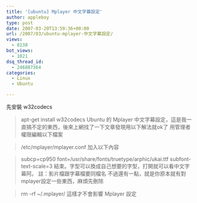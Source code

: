 ```yaml
---
title: '[ubuntu] Mplayer 中文字幕設定'
author: appleboy
type: post
date: 2007-03-20T13:59:36+00:00
url: /2007/03/ubuntu-mplayer-中文字幕設定/
views:
  - 8138
bot_views:
  - 1021
dsq_thread_id:
  - 246887364
categories:
  - Linux
  - Ubuntu

---
```

先安裝 w32codecs 

> apt-get install w32codecs Ubuntu 的 Mplayer 中文字幕設定，這是我一直搞不定的東西，後來上網找了一下文章發現用以下解法就ok了 用管理者權限編輯以下檔案 

> /etc/mplayer/mplayer.conf 加入以下內容 

> subcp=cp950 font=/usr/share/fonts/truetype/arphic/ukai.ttf subfont-text-scale=3  結束。字型可以換成自己想要的字型，打開就可以看中文字幕阿。 註：影片檔跟字幕檔要同檔名 不過還有一點，就是你原本就有對mplayer設定一些東西，麻煩先刪除 

> rm -rf ~/.mplayer/  這樣才不會影響 Mplayer 設定